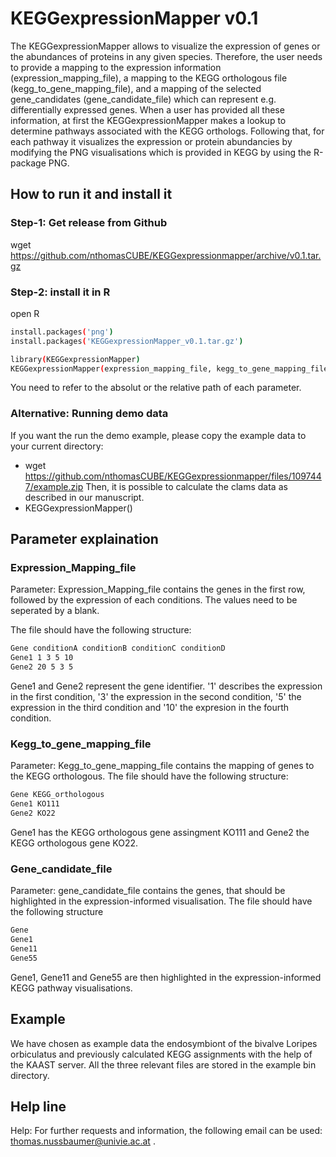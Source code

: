 # KEGGexpressionMapper v0.1
The KEGGexpressionMapper allows to visualize the expression of genes or the abundances of proteins in any given species. Therefore, the user needs to provide a mapping to the expression information (expression_mapping_file), a mapping to the KEGG orthologous file (kegg_to_gene_mapping_file), and a mapping of the selected gene_candidates (gene_candidate_file) which can represent e.g. differentially expressed genes. When a user has provided all these information, at first the KEGGexpressionMapper makes a lookup to determine 
pathways associated with the KEGG orthologs. Following that, for each pathway it visualizes the expression or protein abundancies by modifying the PNG visualisations which is provided in KEGG by using the R-package PNG.

## How to run it and install it

### Step-1: Get release from Github
wget https://github.com/nthomasCUBE/KEGGexpressionmapper/archive/v0.1.tar.gz

### Step-2: install it in R
open R

```bash
install.packages('png')
install.packages('KEGGexpressionMapper_v0.1.tar.gz')

library(KEGGexpressionMapper)
KEGGexpressionMapper(expression_mapping_file, kegg_to_gene_mapping_file, gene_candidate_file)
```
You need to refer to the absolut or the relative path of each parameter.

### Alternative: Running demo data
If you want the run the demo example, please copy the example data to your current directory: 
- wget https://github.com/nthomasCUBE/KEGGexpressionmapper/files/1097447/example.zip
Then, it is possible to calculate the clams data as described in our manuscript.
- KEGGexpressionMapper()

## Parameter explaination
### Expression_Mapping_file
Parameter: Expression_Mapping_file contains the genes in the first row, followed by the expression of each conditions. The values need to be seperated by a blank.

The file should have the following structure:
```bash
Gene conditionA conditionB conditionC conditionD
Gene1 1 3 5 10
Gene2 20 5 3 5
```
Gene1 and Gene2 represent the gene identifier. '1' describes the expression in the first condition, '3' the expression in the second condition, '5' the expression in the third condition and '10' the expresion in the fourth condition.

### Kegg_to_gene_mapping_file
Parameter: Kegg_to_gene_mapping_file contains the mapping of genes to the KEGG orthologous.
The file should have the following structure:
```bash
Gene KEGG_orthologous
Gene1 KO111
Gene2 KO22
```
Gene1 has the KEGG orthologous gene assingment KO111 and Gene2 the KEGG orthologous gene KO22.

### Gene_candidate_file 
Parameter: gene_candidate_file contains the genes, that should be highlighted in the expression-informed visualisation.
The file should have the following structure
```bash
Gene
Gene1
Gene11
Gene55
```
Gene1, Gene11 and Gene55 are then highlighted in the expression-informed KEGG pathway visualisations.

## Example
We have chosen as example data the endosymbiont of the bivalve Loripes orbiculatus and previously calculated KEGG assignments
with the help of the KAAST server.  All the three relevant files are stored in the example bin directory.

## Help line
Help:
For further requests and information, the following email can be used: thomas.nussbaumer@univie.ac.at .



